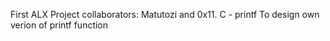 First ALX Project 
collaborators:  Matutozi and 
0x11. C - printf
To design own verion of printf function 
